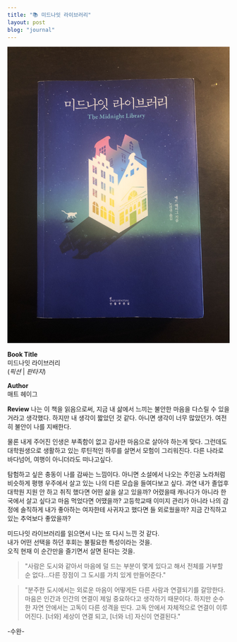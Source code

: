 ```yaml
---
title: "📚 미드나잇 라이브러리"
layout: post
blog: "journal"
---
```


![midnight](/assets/midnight.jpeg)

**Book Title**   
미드나잇 라이브러리      
(_픽션_ | _판타지_)

**Author**   
매트 헤이그

**Review** 
나는 이 책을 읽음으로써, 지금 내 삶에서 느끼는 불안한 마음을 다스릴 수 있을 거라고 생각했다. 하지만 내 생각이 짧았던 것 같다. 아니면 생각이 너무 많았던가. 여전히 불안이 나를 지배한다.   

물론 내게 주어진 인생은 부족함이 없고 감사한 마음으로 살아야 하는게 맞다. 그런데도 대학원생으로 생활하고 있는 루틴적인 하루를 살면서 모험이 그리워진다. 다른 나라로 바다넘어, 여행이 아니더라도 떠나고싶다.   

탐험하고 싶은 충동이 나를 감싸는 느낌이다. 아니면 소설에서 나오는 주인공 노라처럼 비슷하게 평행 우주에서 살고 있는 나의 다른 모습을 들여다보고 싶다. 과연 내가 졸업후 대학원 지원 안 하고 취직 했다면 어떤
삶을 살고 있을까? 어렸을때 캐나다가 아니라 한국에서 살고 싶다고 마음 먹었다면 어땠을까? 고등학교때 이미지 관리가 아니라 나의 감정에 솔직하게 내가 좋아하는 여자한테 사귀자고 했다면 들 외로웠을까? 지금 
간직하고 있는 추억보다 좋았을까?   

미드나잇 라이브러리를 읽으면서 나는 또 다시 느낀 것 같다.    
내가 어떤 선택을 하던 후회는 불필요한 특성이라는 것을.   
오직 현재 이 순간만을 즐기면서 살면 된다는 것을. 

> "사람은 도시와 같아서 마음에 덜 드는 부분이 몇게 있다고 해서 전체를 거부할 순 없다...다른 장점이 그 도시를 가치 있게 만들어준다." 

> "분주한 도시에서는 외로운 마음이 어떻게든 다른 사람과 연결되기를 갈망한다. 마음은 인간과 인간의 연결이 제일 중요하다고 생각하기 때문이다.
> 하지만 순수한 자연 안에서는 고독이 다른 성격을 띤다. 고독 안에서 자체적으로 연결이 이루어진다. [너와] 세상이 연결 되고, [너와 너] 자신이 연결된다."

-수완-

